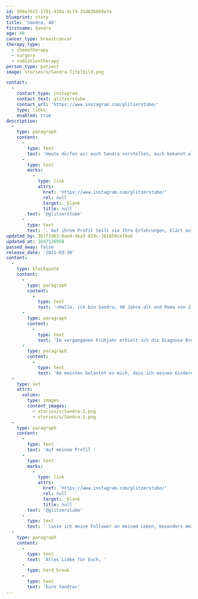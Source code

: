 ```yaml
---
id: 508e7615-1791-410a-8cf4-31d83b669e7a
blueprint: story
title: 'Sandra, 40'
firstname: Sandra
age: 40
cancer_type: breastcancer
therapy_type:
  - chemotherapy
  - surgery
  - radiationtherapy
person_type: patient
image: stories/s/Sandra-Titelbild.png

contact:
  -
    contact_type: instagram
    contact_text: glitzerstube
    contact_url: 'https://www.instagram.com/glitzerstube/'
    type: links
    enabled: true
description:
  -
    type: paragraph
    content:
      -
        type: text
        text: 'Heute dürfen wir euch Sandra vorstellen, auch bekannt als '
      -
        type: text
        marks:
          -
            type: link
            attrs:
              href: 'https://www.instagram.com/glitzerstube/'
              rel: null
              target: _blank
              title: null
        text: '@glitzerstube'
      -
        type: text
        text: '. Auf ihrem Profil teilt sie Ihre Erfahrungen, klärt auf und inspiriert. Schaut unbedingt mal bei ihr vorbei.'
updated_by: 3b7f2d63-0aed-4ba3-824c-3b1650cef8a6
updated_at: 1647126958
passed_away: false
release_date: '2021-03-30'
content:
  -
    type: blockquote
    content:
      -
        type: paragraph
        content:
          -
            type: text
            text: '»Hallo, ich bin Sandra, 40 Jahre alt und Mama von 2 wundervollen Jungen im Alter von 8 Jahre und 9 Monaten.'
      -
        type: paragraph
        content:
          -
            type: text
            text: 'Im vergangenen Frühjahr erhielt ich die Diagnose Brustkrebs (Triple Negativ, G3) und das kurz nach der Geburt meines zweiten Kindes. Anstatt die Elternzeit zu genießen und in meiner Zweifach-Mutterrolle aufzugehen, plagten mich Ängste. Der ganze Therapiemarathon – Chemotherapie, OP-Mastektomie und Bestrahlung – tat sein Übriges.'
      -
        type: paragraph
        content:
          -
            type: text
            text: 'Am meisten belastet es mich, dass ich meinen Kindern im Moment nicht die Mutter sein kann, die ich gerne für sie sein würde. Anstatt mit mir selbst und der nächsten Chemotherapie beschäftigt zu sein, würde ich gerne ganz bewusst jeden Moment mit meinen Kindern genießen: Mit ihnen kuscheln, spielen, tanzen, singen usw. – einfach eine ganz normale Mama sein, um die die Kinder keine Angst haben müssen, sie zu verlieren. Selbstverständlich versuche ich mit beiden so viel wie möglich zu unternehmen, aber ich persönlich finde es noch nicht ausreichend.'
  -
    type: set
    attrs:
      values:
        type: images
        content_images:
          - stories/s/Sandra-3.png
          - stories/s/Sandra-2.png
  -
    type: paragraph
    content:
      -
        type: text
        text: 'Auf meinem Profil '
      -
        type: text
        marks:
          -
            type: link
            attrs:
              href: 'https://www.instagram.com/glitzerstube/'
              rel: null
              target: _blank
              title: null
        text: '@glitzerstube'
      -
        type: text
        text: ' lasse ich meine Follower an meinem Leben, besonders meiner Krebsreise teilhaben. Ich versuche, so gut es eben geht, die verschiedenen Etappen der Therapie vorzustellen und auch Tipps weiterzugeben, die anderen Erkrankten und mir geholfen haben. Wenn mein Account nur einer Betroffenen hilft den Boden unter den Füßen wieder zu spüren, dann habe ich das erreicht, was ich wollte!'
  -
    type: paragraph
    content:
      -
        type: text
        text: 'Alles Liebe für Euch, '
      -
        type: hard_break
      -
        type: text
        text: 'Eure Sandra«'
---
```

